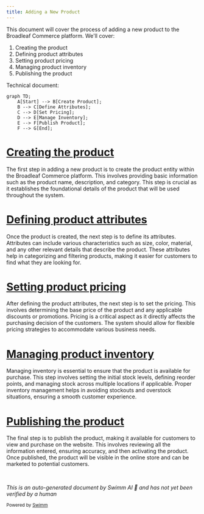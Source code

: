 ```yaml
---
title: Adding a New Product
---
```

This document will cover the process of adding a new product to the Broadleaf Commerce platform. We'll cover:

1. Creating the product
2. Defining product attributes
3. Setting product pricing
4. Managing product inventory
5. Publishing the product

Technical document: <SwmLink doc-title="" repo-id="Z2l0aHViJTNBJTNBQnJvYWRsZWFmQ29tbWVyY2UtZGVtby1uZXclM0ElM0FTd2ltbS1EZW1v" path="/.swm/.cu81ykb4.sw.md"></SwmLink>

```mermaid
graph TD;
    A[Start] --> B[Create Product];
    B --> C[Define Attributes];
    C --> D[Set Pricing];
    D --> E[Manage Inventory];
    E --> F[Publish Product];
    F --> G[End];
```

# [Creating the product](https://app.swimm.io/repos/Z2l0aHViJTNBJTNBQnJvYWRsZWFmQ29tbWVyY2UtZGVtby1uZXclM0ElM0FTd2ltbS1EZW1v/docs/cu81ykb4#creating-the-product)

The first step in adding a new product is to create the product entity within the Broadleaf Commerce platform. This involves providing basic information such as the product name, description, and category. This step is crucial as it establishes the foundational details of the product that will be used throughout the system.

# [Defining product attributes](https://app.swimm.io/repos/Z2l0aHViJTNBJTNBQnJvYWRsZWFmQ29tbWVyY2UtZGVtby1uZXclM0ElM0FTd2ltbS1EZW1v/docs/cu81ykb4#defining-product-attributes)

Once the product is created, the next step is to define its attributes. Attributes can include various characteristics such as size, color, material, and any other relevant details that describe the product. These attributes help in categorizing and filtering products, making it easier for customers to find what they are looking for.

# [Setting product pricing](https://app.swimm.io/repos/Z2l0aHViJTNBJTNBQnJvYWRsZWFmQ29tbWVyY2UtZGVtby1uZXclM0ElM0FTd2ltbS1EZW1v/docs/cu81ykb4#setting-product-pricing)

After defining the product attributes, the next step is to set the pricing. This involves determining the base price of the product and any applicable discounts or promotions. Pricing is a critical aspect as it directly affects the purchasing decision of the customers. The system should allow for flexible pricing strategies to accommodate various business needs.

# [Managing product inventory](https://app.swimm.io/repos/Z2l0aHViJTNBJTNBQnJvYWRsZWFmQ29tbWVyY2UtZGVtby1uZXclM0ElM0FTd2ltbS1EZW1v/docs/cu81ykb4#managing-product-inventory)

Managing inventory is essential to ensure that the product is available for purchase. This step involves setting the initial stock levels, defining reorder points, and managing stock across multiple locations if applicable. Proper inventory management helps in avoiding stockouts and overstock situations, ensuring a smooth customer experience.

# [Publishing the product](https://app.swimm.io/repos/Z2l0aHViJTNBJTNBQnJvYWRsZWFmQ29tbWVyY2UtZGVtby1uZXclM0ElM0FTd2ltbS1EZW1v/docs/cu81ykb4#publishing-the-product)

The final step is to publish the product, making it available for customers to view and purchase on the website. This involves reviewing all the information entered, ensuring accuracy, and then activating the product. Once published, the product will be visible in the online store and can be marketed to potential customers.

&nbsp;

*This is an auto-generated document by Swimm AI 🌊 and has not yet been verified by a human*

<SwmMeta version="3.0.0" repo-id="Z2l0aHViJTNBJTNBQnJvYWRsZWFmQ29tbWVyY2UtZGVtby1uZXclM0ElM0FTd2ltbS1EZW1v" repo-name="BroadleafCommerce-demo-new" doc-type="product-flows"><sup>Powered by [Swimm](/)</sup></SwmMeta>
